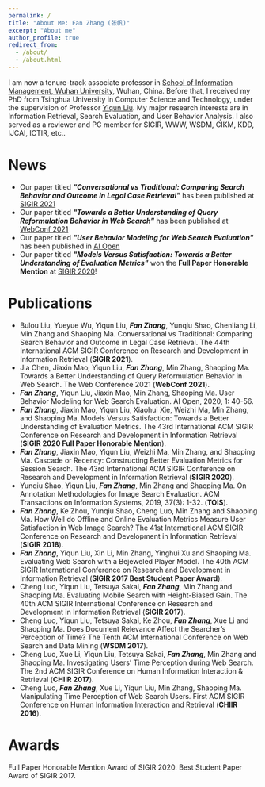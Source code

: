 ```yaml
---
permalink: /
title: "About Me: Fan Zhang (张帆)"
excerpt: "About me"
author_profile: true
redirect_from: 
  - /about/
  - /about.html
---
```


I am now a tenure-track associate professor in [School of Information Management, Wuhan University](http://sim.whu.edu.cn), Wuhan, China. Before that, I received my PhD from Tsinghua University in Computer Science and Technology, under the supervision of Professor [Yiqun Liu](http://www.thuir.cn/group/~YQLiu/). My major research interests are in Information Retrieval, Search Evaluation, and User Behavior Analysis. I also served as a reviewer and PC member for SIGIR, WWW, WSDM, CIKM, KDD, IJCAI, ICTIR, etc..

News
======
* Our paper titled ***"Conversational vs Traditional: Comparing Search Behavior and Outcome in Legal Case Retrieval"*** has been published at [SIGIR 2021](https://sigir.org/sigir2021/)
* Our paper titled ***"Towards a Better Understanding of Query Reformulation Behavior in Web Search"*** has been published at [WebConf 2021](https://www2021.thewebconf.org/)
* Our paper titled ***"User Behavior Modeling for Web Search Evaluation"*** has been published in [AI Open](http://www.keaipublishing.com/en/journals/ai-open/)
* Our paper titled ***"Models Versus Satisfaction: Towards a Better Understanding of Evaluation Metrics"*** won the **Full Paper Honorable Mention** at [SIGIR 2020](http://sigir.org/sigir2020/)!

Publications
======
* Bulou Liu, Yueyue Wu, Yiqun Liu, ***Fan Zhang***, Yunqiu Shao, Chenliang Li, Min Zhang and Shaoping Ma. Conversational vs Traditional: Comparing Search Behavior and Outcome in Legal Case Retrieval. The 44th International ACM SIGIR Conference on Research and Development in Information Retrieval (**SIGIR 2021**).
* Jia Chen, Jiaxin Mao, Yiqun Liu, ***Fan Zhang***, Min Zhang, Shaoping Ma. Towards a Better Understanding of Query Reformulation Behavior in Web Search. The Web Conference 2021 (**WebConf 2021**).
* ***Fan Zhang***, Yiqun Liu, Jiaxin Mao, Min Zhang, Shaoping Ma. User Behavior Modeling for Web Search Evaluation. AI Open, 2020, 1: 40-56.
* ***Fan Zhang***, Jiaxin Mao, Yiqun Liu, Xiaohui Xie, Weizhi Ma, Min Zhang, and Shaoping Ma. Models Versus Satisfaction: Towards a Better Understanding of Evaluation Metrics. The 43rd International ACM SIGIR Conference on Research and Development in Information Retrieval (**SIGIR 2020 Full Paper Honorable Mention**).
* ***Fan Zhang***, Jiaxin Mao, Yiqun Liu, Weizhi Ma, Min Zhang, and Shaoping Ma. Cascade or Recency: Constructing Better Evaluation Metrics for Session Search. The 43rd International ACM SIGIR Conference on Research and Development in Information Retrieval (**SIGIR 2020**).
* Yunqiu Shao, Yiqun Liu, ***Fan Zhang***, Min Zhang and Shaoping Ma. On Annotation Methodologies for Image Search Evaluation. ACM Transactions on Information Systems, 2019, 37(3): 1-32. (**TOIS**).
* ***Fan Zhang***, Ke Zhou, Yunqiu Shao, Cheng Luo, Min Zhang and Shaoping Ma. How Well do Offline and Online Evaluation Metrics Measure User Satisfaction in Web Image Search? The 41st International ACM SIGIR Conference on Research and Development in Information Retrieval (**SIGIR 2018**).
* ***Fan Zhang***, Yiqun Liu, Xin Li, Min Zhang, Yinghui Xu and Shaoping Ma. Evaluating Web Search with a Bejeweled Player Model. The 40th ACM SIGIR International Conference on Research and Development in Information Retrieval (**SIGIR 2017 Best Student Paper Award**).
* Cheng Luo, Yiqun Liu, Tetsuya Sakai, ***Fan Zhang***, Min Zhang and Shaoping Ma. Evaluating Mobile Search with Height-Biased Gain. The 40th ACM SIGIR International Conference on Research and Development in Information Retrieval (**SIGIR 2017**).
* Cheng Luo, Yiqun Liu, Tetsuya Sakai, Ke Zhou, ***Fan Zhang***, Xue Li and Shaoping Ma. Does Document Relevance Affect the Searcher’s Perception of Time? The Tenth ACM International Conference on Web Search and Data Mining (**WSDM 2017**).
* Cheng Luo, Xue Li, Yiqun Liu, Tetsuya Sakai, ***Fan Zhang***, Min Zhang and Shaoping Ma. Investigating Users’ Time Perception during Web Search. The 2nd ACM SIGIR Conference on Human Information Interaction & Retrieval (**CHIIR 2017**).
* Cheng Luo, ***Fan Zhang***, Xue Li, Yiqun Liu, Min Zhang, Shaoping Ma. Manipulating Time Perception of Web Search Users. First ACM SIGIR Conference on Human Information Interaction and Retrieval (**CHIIR 2016**).

Awards
======
Full Paper Honorable Mention Award of SIGIR 2020.
Best Student Paper Award of SIGIR 2017.
